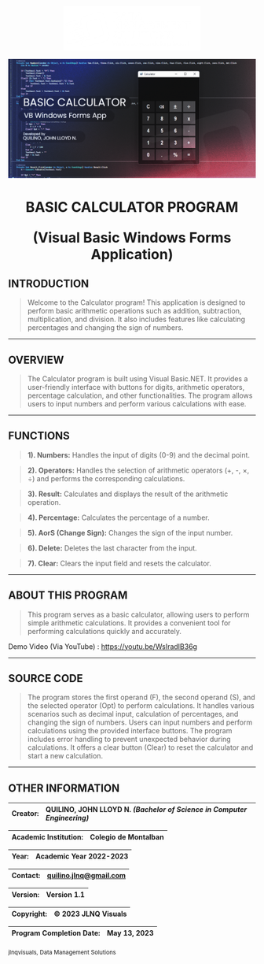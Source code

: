 <p align="center">
    <a href="https://www.facebook.com/Tech.DMS" target="_blank">
        <img src="https://github.com/jlnqvisuals/CCSMS-Assets/blob/main/DATA%20MANAGEMENT%20SOLUTIONS.png?raw=true" width="280" height="90">
    </a>
</p>



<img src="https://github.com/jlnqvisuals/Calculator-Program/blob/main/BANNER.png?raw=true">


<div align="center">
  <h1>BASIC CALCULATOR PROGRAM <p> (Visual Basic Windows Forms Application)</h1>
  </div>


## INTRODUCTION
>Welcome to the Calculator program! This application is designed to perform basic arithmetic operations such as addition, subtraction, multiplication, and division. It also includes features like calculating percentages and changing the sign of numbers.

-------------------------------------
## OVERVIEW
>The Calculator program is built using Visual Basic.NET. It provides a user-friendly interface with buttons for digits, arithmetic operators, percentage calculation, and other functionalities. The program allows users to input numbers and perform various calculations with ease.

-------------------------------------
## FUNCTIONS

>**1). Numbers:** Handles the input of digits (0-9) and the decimal point.

>**2). Operators:** Handles the selection of arithmetic operators (+, -, ×, ÷) and performs the corresponding calculations.

>**3). Result:** Calculates and displays the result of the arithmetic operation.
  
>**4). Percentage:** Calculates the percentage of a number.

>**5). AorS (Change Sign):** Changes the sign of the input number.

>**6). Delete:** Deletes the last character from the input.

>**7). Clear:** Clears the input field and resets the calculator.

-------------------------------------
## ABOUT THIS PROGRAM

>This program serves as a basic calculator, allowing users to perform simple arithmetic calculations. It provides a convenient tool for performing calculations quickly and accurately.

Demo Video (Via YouTube) : https://youtu.be/WsIradIB36g

-------------------------------------
## SOURCE CODE

>The program stores the first operand (F), the second operand (S), and the selected operator (Opt) to perform calculations.
It handles various scenarios such as decimal input, calculation of percentages, and changing the sign of numbers.
Users can input numbers and perform calculations using the provided interface buttons.
The program includes error handling to prevent unexpected behavior during calculations.
It offers a clear button (Clear) to reset the calculator and start a new calculation.






-------------------------------------
## OTHER INFORMATION

|**Creator:** | QUILINO, JOHN LLOYD N. _(Bachelor of Science in Computer Engineering)_ |
|-------------------------:|:--------------|

|**Academic Institution:** | Colegio de Montalban |
|-------------------------:|:--------------|

|**Year:** |Academic Year 2022-2023|
|-------------------------:|:--------------|

|**Contact:** |quilino.jlnq@gmail.com|
|-------------------------:|:--------------|

|**Version:** |Version 1.1|
|-------------------------:|:--------------|

|**Copyright:** |© 2023 JLNQ Visuals|
|-------------------------:|:--------------|

|**Program Completion Date:** |May 13, 2023|
|-------------------------:|:--------------|



<sub>jlnqvisuals, Data Management Solutions</sub>



